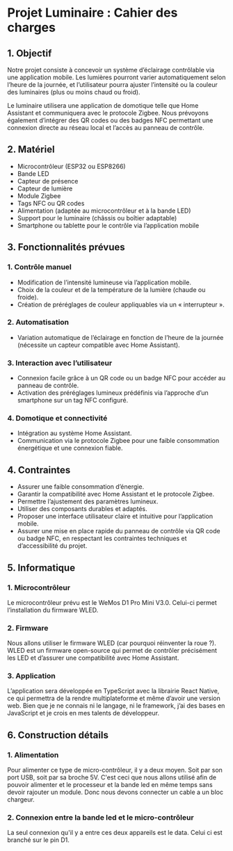 # Projet Luminaire : Cahier des charges

## 1. Objectif

Notre projet consiste à concevoir un système d’éclairage contrôlable via une application mobile. Les lumières pourront varier automatiquement selon l’heure de la journée, et l’utilisateur pourra ajuster l’intensité ou la couleur des luminaires (plus ou moins chaud ou froid).

Le luminaire utilisera une application de domotique telle que Home Assistant et communiquera avec le protocole Zigbee. Nous prévoyons également d’intégrer des QR codes ou des badges NFC permettant une connexion directe au réseau local et l’accès au panneau de contrôle.

## 2. Matériel

- Microcontrôleur (ESP32 ou ESP8266)
- Bande LED
- Capteur de présence
- Capteur de lumière
- Module Zigbee
- Tags NFC ou QR codes
- Alimentation (adaptée au microcontrôleur et à la bande LED)
- Support pour le luminaire (châssis ou boîtier adaptable)
- Smartphone ou tablette pour le contrôle via l’application mobile

## 3. Fonctionnalités prévues

### 1. Contrôle manuel

- Modification de l’intensité lumineuse via l’application mobile.
- Choix de la couleur et de la température de la lumière (chaude ou froide).
- Création de préréglages de couleur appliquables via un « interrupteur ».

### 2. Automatisation

- Variation automatique de l’éclairage en fonction de l’heure de la journée (nécessite un capteur compatible avec Home Assistant).

### 3. Interaction avec l’utilisateur

- Connexion facile grâce à un QR code ou un badge NFC pour accéder au panneau de contrôle.
- Activation des préréglages lumineux prédéfinis via l’approche d’un smartphone sur un tag NFC configuré.

### 4. Domotique et connectivité

- Intégration au système Home Assistant.
- Communication via le protocole Zigbee pour une faible consommation énergétique et une connexion fiable.

## 4. Contraintes

- Assurer une faible consommation d’énergie.
- Garantir la compatibilité avec Home Assistant et le protocole Zigbee.
- Permettre l’ajustement des paramètres lumineux.
- Utiliser des composants durables et adaptés.
- Proposer une interface utilisateur claire et intuitive pour l’application mobile.
- Assurer une mise en place rapide du panneau de contrôle via QR code ou badge NFC, en respectant les contraintes techniques et d’accessibilité du projet.

## 5. Informatique

### 1. Microcontrôleur

Le microcontrôleur prévu est le WeMos D1 Pro Mini V3.0. Celui-ci permet l’installation du firmware WLED.

### 2. Firmware

Nous allons utiliser le firmware WLED (car pourquoi réinventer la roue ?). WLED est un firmware open-source qui permet de contrôler précisément les LED et d’assurer une compatibilité avec Home Assistant.

### 3. Application

L’application sera développée en TypeScript avec la librairie React Native, ce qui permettra de la rendre multiplateforme et même d’avoir une version web. Bien que je ne connais ni le langage, ni le framework, j’ai des bases en JavaScript et je crois en mes talents de développeur.


## 6. Construction détails

### 1. Alimentation

Pour alimenter ce type de micro-contrôleur, il y a deux moyen. Soit par son port USB, soit par sa broche 5V. C'est ceci que nous allons utilisé afin de pouvoir alimenter et le processeur et la bande led en même temps sans devoir rajouter un module. Donc nous devons connecter un cable a un bloc chargeur.

### 2. Connexion entre la bande led et le micro-contrôleur

La seul connexion qu'il y a entre ces deux appareils est le data. Celui ci est branché sur le pin D1.